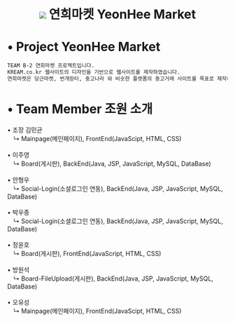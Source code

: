 <h1 align="center"> <img src="https://user-images.githubusercontent.com/86515946/144834274-0be49ff1-7184-4a9a-8f9e-cefd7d3697a3.png"> 연희마켓 YeonHee Market </h1>
<p>
</p>


# • Project YeonHee Market 
```sh
TEAM B-2 연희마켓 프로젝트입니다.
KREAM.co.kr 웹사이트의 디자인을 기반으로 웹사이트를 제작하였습니다.
연희마켓은 당근마켓, 번개장터, 중고나라 와 비슷한 플랫폼의 중고거래 사이트를 목표로 제작하였습니다.
```

# • Team Member 조원 소개

• 조장 김민균 <br>
　↳ Mainpage(메인페이지), FrontEnd(JavaScipt, HTML, CSS)<br>
 <br>
• 이주영 <br>
　↳ Board(게시판), BackEnd(Java, JSP, JavaScript, MySQL, DataBase)<br>
 <br>
• 안형우 <br>
　↳ Social-Login(소셜로그인 연동), BackEnd(Java, JSP, JavaScript, MySQL, DataBase)<br>
 <br>
• 박우종 <br>
　↳ Social-Login(소셜로그인 연동), BackEnd(Java, JSP, JavaScript, MySQL, DataBase)<br>
 <br>
• 정윤호 <br>
　↳ Board(게시판), FrontEnd(JavaScript, HTML, CSS)<br>
 <br>
• 방원석 <br>
　↳ Board-FileUpload(게시판), BackEnd(Java, JSP, JavaScript, MySQL, DataBase)<br>
 <br>
• 오유성 <br>
　↳ Mainpage(메인페이지), FrontEnd(JavaScipt, HTML, CSS)
